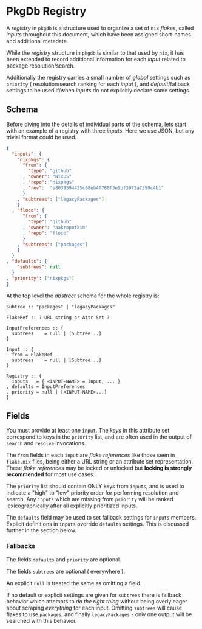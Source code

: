 # PkgDb Registry

A _registry_ in `pkgdb` is a structure used to organize a set of `nix` _flakes_,
called _inputs_ throughout this document, which have been assigned short-names
and additional metadata.

While the _registry_ structure in `pkgdb` is similar to that used by `nix`, it 
has been extended to record additional information for each _input_ related to
package resolution/search.

Additionally the registry carries a small number of _global_ settings such as
`priority` ( resolution/search ranking for each _input_ ), and
_default_/fallback settings to be used if/when _inputs_ do not explicitly
declare some settings.


## Schema

Before diving into the details of individual parts of the schema, lets start
with an example of a registry with three _inputs_.
Here we use JSON, but any trivial format could be used.

```json
{
  "inputs": {
    "nixpkgs": {
      "from": {
        "type": "github"
      , "owner": "NixOS"
      , "repo": "nixpkgs"
      , "rev":  "e8039594435c68eb4f780f3e9bf3972a7399c4b1"
      }
    , "subtrees": ["legacyPackages"]
    }
  , "floco": {
      "from": {
        "type": "github"
      , "owner": "aakropotkin"
      , "repo": "floco"
      }
    , "subtrees": ["packages"]
    }
  }
, "defaults": {
    "subtrees": null
  }
, "priority": ["nixpkgs"]
}
```

At the top level the _abstract_ schema for the whole registry is:

```
Subtree :: "packages" | "legacyPackages"

FlakeRef :: ? URL string or Attr Set ?

InputPreferences :: {
  subtrees    = null | [Subtree...]
}

Input :: {
  from = FlakeRef
  subtrees    = null | [Subtree...]
}

Registry :: {
  inputs   = { <INPUT-NAME> = Input, ... }
, defaults = InputPreferences
, priority = null | [<INPUT-NAME>...]
}
```


## Fields

You must provide at least one `input`.
The _keys_ in this attribute set correspond to keys in the `priority` list,
and are often used in the output of `search` and `resolve` invocations.

The `from` fields in each `input` are _flake references_ like those seen in
`flake.nix` files, being either a URL string or an attribute set representation.
These _flake references_ may be locked or unlocked but
**locking is strongly recommended** for most use cases.

The `priority` list should contain ONLY keys from `inputs`, and is used to
indicate a "high" to "low" priority order for performing resolution and search.
Any `inputs` which are missing from `priority` will be ranked lexicographically
after all explicitly prioritized inputs.

The `defaults` field may be used to set fallback settings for `inputs` members.
Explicit definitions in `inputs` override `defaults` settings.
This is discussed further in the section below.


### Fallbacks

The fields `defaults` and `priority` are optional.

The fields `subtrees` are optional ( everywhere ).

An explicit `null` is treated the same as omitting a field.


If no default or explicit settings are given for `subtrees`
there is fallback behavior which attempts to _do the right thing_ without being
overly eager about scraping _everything_ for each input.
Omitting `subtrees` will cause flakes to use `packages`, and finally
`legacyPackages` - only one output will be searched with this behavior.

